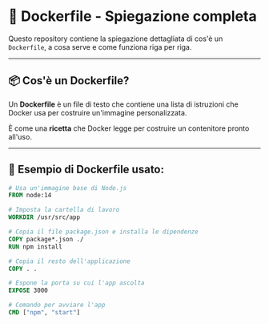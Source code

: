# 🐳 Dockerfile - Spiegazione completa

Questo repository contiene la spiegazione dettagliata di cos'è un `Dockerfile`, a cosa serve e come funziona riga per riga.

---

## 📦 Cos'è un Dockerfile?

Un **Dockerfile** è un file di testo che contiene una lista di istruzioni che Docker usa per costruire un'immagine personalizzata.

È come una **ricetta** che Docker legge per costruire un contenitore pronto all'uso.

---

## 📄 Esempio di Dockerfile usato:

```Dockerfile
# Usa un'immagine base di Node.js
FROM node:14

# Imposta la cartella di lavoro
WORKDIR /usr/src/app

# Copia il file package.json e installa le dipendenze
COPY package*.json ./
RUN npm install

# Copia il resto dell'applicazione
COPY . .

# Espone la porta su cui l'app ascolta
EXPOSE 3000

# Comando per avviare l'app
CMD ["npm", "start"]
